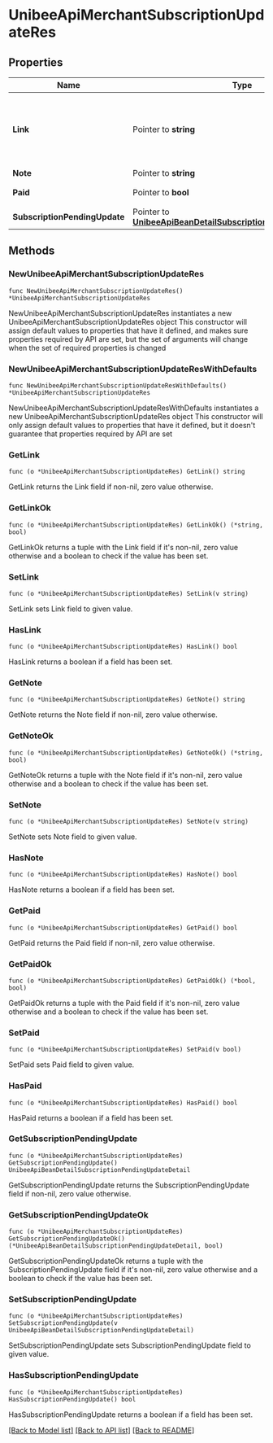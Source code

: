 # UnibeeApiMerchantSubscriptionUpdateRes

## Properties

Name | Type | Description | Notes
------------ | ------------- | ------------- | -------------
**Link** | Pointer to **string** | The payment link, need redirect customer to link if paid&#x3D;false | [optional] 
**Note** | Pointer to **string** | note | [optional] 
**Paid** | Pointer to **bool** | Paid or not，true|false | [optional] 
**SubscriptionPendingUpdate** | Pointer to [**UnibeeApiBeanDetailSubscriptionPendingUpdateDetail**](UnibeeApiBeanDetailSubscriptionPendingUpdateDetail.md) |  | [optional] 

## Methods

### NewUnibeeApiMerchantSubscriptionUpdateRes

`func NewUnibeeApiMerchantSubscriptionUpdateRes() *UnibeeApiMerchantSubscriptionUpdateRes`

NewUnibeeApiMerchantSubscriptionUpdateRes instantiates a new UnibeeApiMerchantSubscriptionUpdateRes object
This constructor will assign default values to properties that have it defined,
and makes sure properties required by API are set, but the set of arguments
will change when the set of required properties is changed

### NewUnibeeApiMerchantSubscriptionUpdateResWithDefaults

`func NewUnibeeApiMerchantSubscriptionUpdateResWithDefaults() *UnibeeApiMerchantSubscriptionUpdateRes`

NewUnibeeApiMerchantSubscriptionUpdateResWithDefaults instantiates a new UnibeeApiMerchantSubscriptionUpdateRes object
This constructor will only assign default values to properties that have it defined,
but it doesn't guarantee that properties required by API are set

### GetLink

`func (o *UnibeeApiMerchantSubscriptionUpdateRes) GetLink() string`

GetLink returns the Link field if non-nil, zero value otherwise.

### GetLinkOk

`func (o *UnibeeApiMerchantSubscriptionUpdateRes) GetLinkOk() (*string, bool)`

GetLinkOk returns a tuple with the Link field if it's non-nil, zero value otherwise
and a boolean to check if the value has been set.

### SetLink

`func (o *UnibeeApiMerchantSubscriptionUpdateRes) SetLink(v string)`

SetLink sets Link field to given value.

### HasLink

`func (o *UnibeeApiMerchantSubscriptionUpdateRes) HasLink() bool`

HasLink returns a boolean if a field has been set.

### GetNote

`func (o *UnibeeApiMerchantSubscriptionUpdateRes) GetNote() string`

GetNote returns the Note field if non-nil, zero value otherwise.

### GetNoteOk

`func (o *UnibeeApiMerchantSubscriptionUpdateRes) GetNoteOk() (*string, bool)`

GetNoteOk returns a tuple with the Note field if it's non-nil, zero value otherwise
and a boolean to check if the value has been set.

### SetNote

`func (o *UnibeeApiMerchantSubscriptionUpdateRes) SetNote(v string)`

SetNote sets Note field to given value.

### HasNote

`func (o *UnibeeApiMerchantSubscriptionUpdateRes) HasNote() bool`

HasNote returns a boolean if a field has been set.

### GetPaid

`func (o *UnibeeApiMerchantSubscriptionUpdateRes) GetPaid() bool`

GetPaid returns the Paid field if non-nil, zero value otherwise.

### GetPaidOk

`func (o *UnibeeApiMerchantSubscriptionUpdateRes) GetPaidOk() (*bool, bool)`

GetPaidOk returns a tuple with the Paid field if it's non-nil, zero value otherwise
and a boolean to check if the value has been set.

### SetPaid

`func (o *UnibeeApiMerchantSubscriptionUpdateRes) SetPaid(v bool)`

SetPaid sets Paid field to given value.

### HasPaid

`func (o *UnibeeApiMerchantSubscriptionUpdateRes) HasPaid() bool`

HasPaid returns a boolean if a field has been set.

### GetSubscriptionPendingUpdate

`func (o *UnibeeApiMerchantSubscriptionUpdateRes) GetSubscriptionPendingUpdate() UnibeeApiBeanDetailSubscriptionPendingUpdateDetail`

GetSubscriptionPendingUpdate returns the SubscriptionPendingUpdate field if non-nil, zero value otherwise.

### GetSubscriptionPendingUpdateOk

`func (o *UnibeeApiMerchantSubscriptionUpdateRes) GetSubscriptionPendingUpdateOk() (*UnibeeApiBeanDetailSubscriptionPendingUpdateDetail, bool)`

GetSubscriptionPendingUpdateOk returns a tuple with the SubscriptionPendingUpdate field if it's non-nil, zero value otherwise
and a boolean to check if the value has been set.

### SetSubscriptionPendingUpdate

`func (o *UnibeeApiMerchantSubscriptionUpdateRes) SetSubscriptionPendingUpdate(v UnibeeApiBeanDetailSubscriptionPendingUpdateDetail)`

SetSubscriptionPendingUpdate sets SubscriptionPendingUpdate field to given value.

### HasSubscriptionPendingUpdate

`func (o *UnibeeApiMerchantSubscriptionUpdateRes) HasSubscriptionPendingUpdate() bool`

HasSubscriptionPendingUpdate returns a boolean if a field has been set.


[[Back to Model list]](../README.md#documentation-for-models) [[Back to API list]](../README.md#documentation-for-api-endpoints) [[Back to README]](../README.md)


